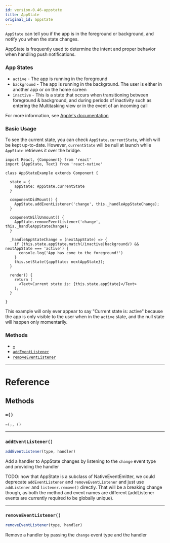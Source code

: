 ```yaml
---
id: version-0.46-appstate
title: AppState
original_id: appstate
---
```


`AppState` can tell you if the app is in the foreground or background,
and notify you when the state changes.

AppState is frequently used to determine the intent and proper behavior when
handling push notifications.

### App States

 - `active` - The app is running in the foreground
 - `background` - The app is running in the background. The user is either
    in another app or on the home screen
 - `inactive` - This is a state that occurs when transitioning between
    foreground & background, and during periods of inactivity such as
    entering the Multitasking view or in the event of an incoming call

For more information, see
[Apple's documentation](https://developer.apple.com/library/ios/documentation/iPhone/Conceptual/iPhoneOSProgrammingGuide/TheAppLifeCycle/TheAppLifeCycle.html)

### Basic Usage

To see the current state, you can check `AppState.currentState`, which
will be kept up-to-date. However, `currentState` will be null at launch
while `AppState` retrieves it over the bridge.

```
import React, {Component} from 'react'
import {AppState, Text} from 'react-native'

class AppStateExample extends Component {

  state = {
    appState: AppState.currentState
  }

  componentDidMount() {
    AppState.addEventListener('change', this._handleAppStateChange);
  }

  componentWillUnmount() {
    AppState.removeEventListener('change', this._handleAppStateChange);
  }

  _handleAppStateChange = (nextAppState) => {
    if (this.state.appState.match(/inactive|background/) && nextAppState === 'active') {
      console.log('App has come to the foreground!')
    }
    this.setState({appState: nextAppState});
  }

  render() {
    return (
      <Text>Current state is: {this.state.appState}</Text>
    );
  }

}
```

This example will only ever appear to say "Current state is: active" because
the app is only visible to the user when in the `active` state, and the null
state will happen only momentarily.


### Methods

- [`=`](appstate.md#)
- [`addEventListener`](appstate.md#addeventlistener)
- [`removeEventListener`](appstate.md#removeeventlistener)




---

# Reference

## Methods

### `=()`

```javascript
=(;, ()
```



---

### `addEventListener()`

```javascript
addEventListener(type, handler)
```


Add a handler to AppState changes by listening to the `change` event type
and providing the handler

TODO: now that AppState is a subclass of NativeEventEmitter, we could deprecate
`addEventListener` and `removeEventListener` and just use `addListener` and
`listener.remove()` directly. That will be a breaking change though, as both
the method and event names are different (addListener events are currently
required to be globally unique).




---

### `removeEventListener()`

```javascript
removeEventListener(type, handler)
```


Remove a handler by passing the `change` event type and the handler




